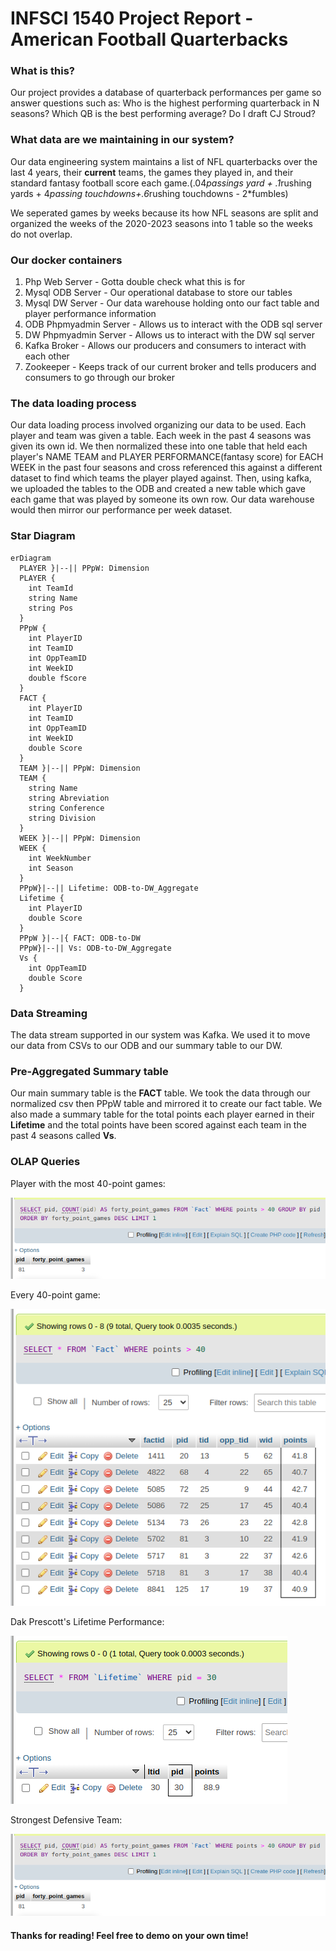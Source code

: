 # INFSCI 1540 Project Report - American Football Quarterbacks

### What is this?
Our project provides a database of quarterback performances per game so answer questions such as: Who is the highest performing quarterback in N seasons? Which QB is the best performing average? Do I draft CJ Stroud?

### What data are we maintaining in our system?
Our data engineering system maintains a list of NFL quarterbacks over the last 4 years, their **current** teams, the games they played in, and their standard fantasy football score each game.(.04*passings yard + .1*rushing yards + 4*passing touchdowns+.6*rushing touchdowns - 2*fumbles)

We seperated games by weeks because its how NFL seasons are split and organized the weeks of the 2020-2023 seasons into 1 table so the weeks do not overlap.

### Our docker containers
1. Php Web Server - Gotta double check what this is for
2. Mysql ODB Server - Our operational database to store our tables
3. Mysql DW Server - Our data warehouse holding onto our fact table and player performance information
4. ODB Phpmyadmin Server - Allows us to interact with the ODB sql server
5. DW Phpmyadmin Server - Allows us to interact with the DW sql server
6. Kafka Broker - Allows our producers and consumers to interact with each other
7. Zookeeper - Keeps track of our current broker and tells producers and consumers to go through our broker

### The data loading process
Our data loading process involved organizing our data to be used. Each player and team was given a table. Each week in the past 4 seasons was given its own id. We then normalized these into one table that held each player's NAME TEAM and PLAYER PERFORMANCE(fantasy score) for EACH WEEK in the past four seasons and cross referenced this against a different dataset to find which teams the player played against. Then, using kafka, we uploaded the tables to the ODB and created a new table which gave each game that was played by someone its own row. Our data warehouse would then mirror our performance per week dataset.

### Star Diagram
```mermaid
erDiagram
  PLAYER }|--|| PPpW: Dimension
  PLAYER {
    int TeamId
    string Name
    string Pos
  }
  PPpW {
    int PlayerID
    int TeamID
    int OppTeamID
    int WeekID
    double fScore
  }
  FACT {
    int PlayerID
    int TeamID
    int OppTeamID
    int WeekID
    double Score
  }
  TEAM }|--|| PPpW: Dimension
  TEAM {
    string Name
    string Abreviation
    string Conference
    string Division
  }
  WEEK }|--|| PPpW: Dimension
  WEEK {
    int WeekNumber
    int Season
  }
  PPpW}|--|| Lifetime: ODB-to-DW_Aggregate
  Lifetime {
    int PlayerID
    double Score
  }
  PPpW }|--|{ FACT: ODB-to-DW
  PPpW}|--|| Vs: ODB-to-DW_Aggregate
  Vs {
    int OppTeamID
    double Score
  }
```

### Data Streaming
The data stream supported in our system was Kafka. We used it to move our data from CSVs to our ODB and our summary table to our DW.

### Pre-Aggregated Summary table
Our main summary table is the **FACT** table. We took the data through our normalized csv then PPpW table and mirrored it to create our fact table. We also made a summary table for the total points each player earned in their **Lifetime** and the total points have been scored against each team in the past 4 seasons called **Vs**.

### OLAP Queries
Player with the most 40-point games:

![Alt text](/screenshots/40pointcount.png?raw=true "Most 40-point games")

Every 40-point game:

![Alt text](/screenshots/all40s.png?raw=true "All 40-point games")

Dak Prescott's Lifetime Performance:

![Alt text](/screenshots/DakPrescottLTPoints.png?raw=true "Dak Prescott Lifetime")

Strongest Defensive Team:

![Alt text](/screenshots/40pointcount.png?raw=true "Strongest Defense")

#### Thanks for reading! Feel free to demo on your own time!
